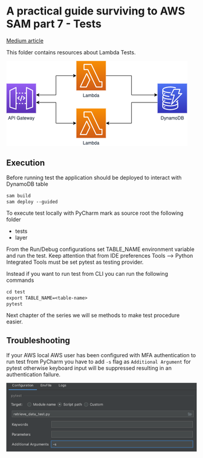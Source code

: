 # A practical guide surviving to AWS SAM part 7 - Tests

[Medium article]()

This folder contains resources about Lambda Tests.

![PycCharm create project](images/architecture.png)

## Execution

Before running test the application should be deployed to interact with DynamoDB table

```shell
sam build
sam deploy --guided
```
To execute test locally with PyCharm mark as source root the following folder

* tests
* layer

From the Run/Debug configurations set TABLE_NAME environment variable and run the test. Keep attention
that from IDE preferences Tools --> Python Integrated Tools must be set pytest as testing provider.

Instead if you want to run test from CLI you can run the following commands

```shell
cd test
export TABLE_NAME=<table-name>
pytest
```

Next chapter of the series we will se methods to make test procedure easier.

## Troubleshooting

If your AWS local AWS user has been configured with MFA authentication to run test from PyCharm you have to add
`-s` flag as `Additional Argument` for pytest otherwise keyboard input will be suppressed resulting in an authentication failure.

![PycCharm pytest enable keyboard input](images/pytest-enable-input.png)